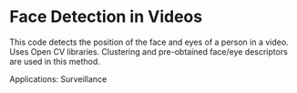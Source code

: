 # Face Detection in Videos

This code detects the position of the face and eyes of a person in a video. Uses Open CV libraries. Clustering and pre-obtained face/eye descriptors are used in this method. 

Applications: Surveillance
